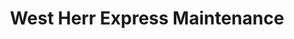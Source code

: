 ---
title: "West Herr Express Maintenance"
url: /buffalo/west-herr-express-maintenance/
shop: car repair
---